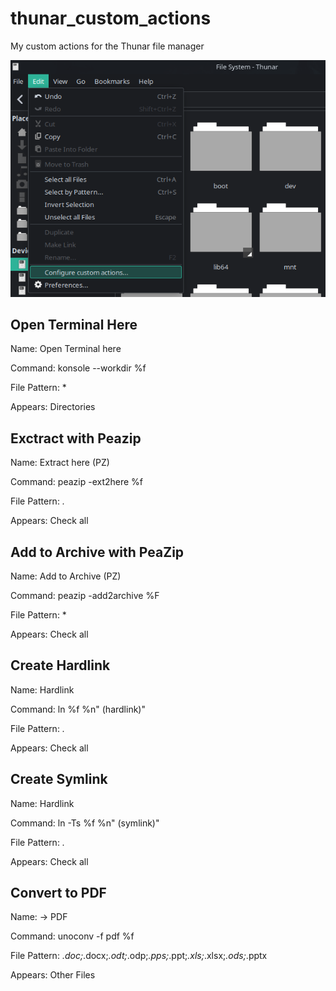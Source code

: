 # thunar_custom_actions
My custom actions for the Thunar file manager

![Thunar](https://raw.githubusercontent.com/savetier/thunar_custom_actions/main/thunar.png)


## Open Terminal Here

Name: Open Terminal here

Command: konsole --workdir %f

File Pattern: *

Appears: Directories


## Exctract with Peazip

Name: Extract here (PZ)

Command: peazip -ext2here %f

File Pattern: *.*

Appears: Check all

## Add to Archive with PeaZip

Name: Add to Archive (PZ)

Command: peazip -add2archive %F

File Pattern: *

Appears: Check all

## Create Hardlink

Name: Hardlink

Command: ln %f %n" (hardlink)"

File Pattern: *.*

Appears: Check all

## Create Symlink

Name: Hardlink

Command: ln -Ts %f %n" (symlink)"

File Pattern: *.*

Appears: Check all

## Convert to PDF

Name: -> PDF

Command: unoconv -f pdf %f

File Pattern: *.doc;*.docx;*.odt;*.odp;*.pps;*.ppt;*.xls;*.xlsx;*.ods;*.pptx

Appears: Other Files

